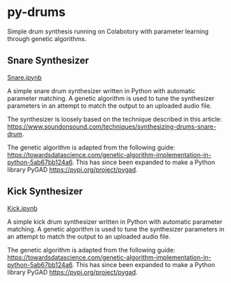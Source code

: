 # py-drums
Simple drum synthesis running on Colabotory with parameter learning through genetic algorithms.

## Snare Synthesizer

[Snare.ipynb](Snare.ipynb)

A simple snare drum synthesizer written in Python with automatic parameter matching. A genetic algorithm is used to tune the synthesizer parameters in an attempt to match the output to an uploaded audio file.

The synthesizer is loosely based on the technique described in this article: https://www.soundonsound.com/techniques/synthesizing-drums-snare-drum.

The genetic algorithm is adapted from the following guide: https://towardsdatascience.com/genetic-algorithm-implementation-in-python-5ab67bb124a6. This has since been expanded to make a Python library PyGAD https://pypi.org/project/pygad.

## Kick Synthesizer

[Kick.ipynb](Kick.ipynb)

A simple kick drum synthesizer written in Python with automatic parameter matching. A genetic algorithm is used to tune the synthesizer parameters in an attempt to match the output to an uploaded audio file.

The genetic algorithm is adapted from the following guide: https://towardsdatascience.com/genetic-algorithm-implementation-in-python-5ab67bb124a6. This has since been expanded to make a Python library PyGAD https://pypi.org/project/pygad.
